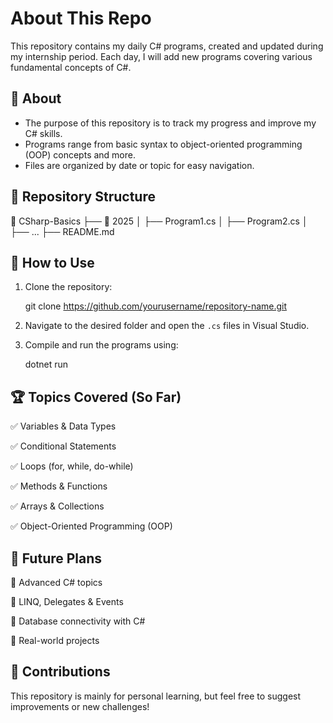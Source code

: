 
# About This Repo

This repository contains my daily C# programs, created and updated during my internship period. Each day, I will add new programs covering various fundamental concepts of C#.

## 📌 About
- The purpose of this repository is to track my progress and improve my C# skills.
- Programs range from basic syntax to object-oriented programming (OOP) concepts and more.
- Files are organized by date or topic for easy navigation.

## 📂 Repository Structure

📁 CSharp-Basics
 ├── 📆 2025
 │   ├── Program1.cs
 │   ├── Program2.cs
 │   ├── ...
 ├── README.md


## 🚀 How to Use
1. Clone the repository:
   
   git clone https://github.com/yourusername/repository-name.git

2. Navigate to the desired folder and open the `.cs` files in Visual Studio.
3. Compile and run the programs using:
  
   dotnet run
 

## 🏆 Topics Covered (So Far)
✅ Variables & Data Types  

✅ Conditional Statements  

✅ Loops (for, while, do-while)  

✅ Methods & Functions  

✅ Arrays & Collections  

✅ Object-Oriented Programming (OOP)  

## 📅 Future Plans
🚀 Advanced C# topics  

🚀 LINQ, Delegates & Events  

🚀 Database connectivity with C#  

🚀 Real-world projects  

## 🤝 Contributions
This repository is mainly for personal learning, but feel free to suggest improvements or new challenges!


